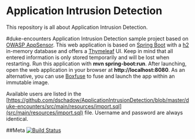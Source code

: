 Application Intrusion Detection
============
This repository is all about Application Intrusion Detection.

#duke-encounters
Application Intrusion Detection sample project based on [OWASP AppSensor](http://appsensor.org). This web application is based on [Spring Boot](http://projects.spring.io/spring-boot) with a [h2](http://www.h2database.com) in-memory database and offers a [Thymeleaf](http://www.thymeleaf.org) UI. Keep in mind that all entered information is only stored temporarily and will be lost when restarting. Run this application with **mvn spring-boot:run**. After launching, open the web application in your browser at **http://localhost:8080**. As an alternative, you can use [Boxfuse](https://boxfuse.com) to fuse and launch the app within an immutable image.

Available users are listed in the [https://github.com/dschadow/ApplicationIntrusionDetection/blob/master/duke-encounters/src/main/resources/import.sql](src/main/resources/import.sql) file. Username and password are always identical.

##Meta
[![Build Status](https://travis-ci.org/dschadow/ApplicationIntrusionDetection.svg)](https://travis-ci.org/dschadow/ApplicationIntrusionDetection)
